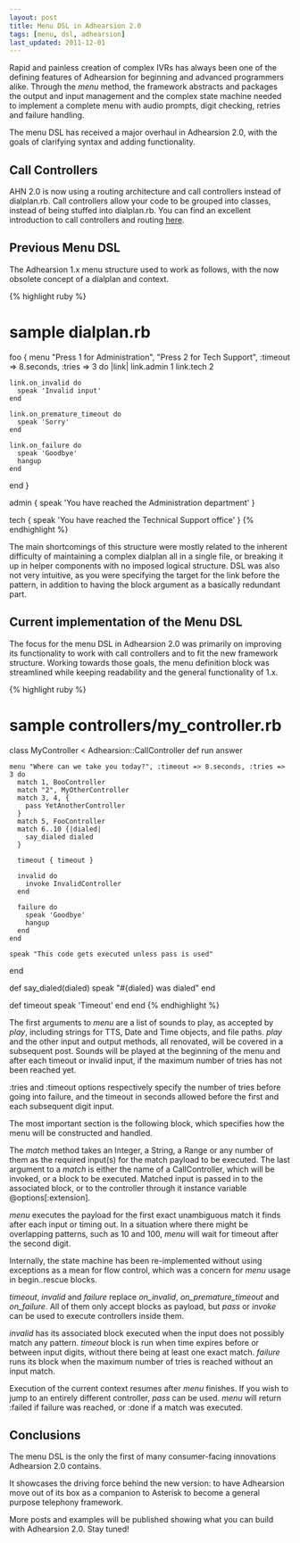 ```yaml
---
layout: post
title: Menu DSL in Adhearsion 2.0
tags: [menu, dsl, adhearsion]
last_updated: 2011-12-01
---
```


Rapid and painless creation of complex IVRs has always been one of the defining features of Adhearsion for beginning and advanced programmers alike.
Through the *menu* method, the framework abstracts and packages the output and input management and the complex state machine needed to implement a complete menu with audio prompts, digit checking, retries and failure handling.

The menu DSL has received a major overhaul in Adhearsion 2.0, with the goals of clarifying syntax and adding functionality.

Call Controllers
----------------

AHN 2.0 is now using a routing architecture and call controllers instead of dialplan.rb.
Call controllers allow your code to be grouped into classes, instead of being stuffed into dialplan.rb.
You can find an excellent introduction to call controllers and routing [here](http://mojolingo.com/blog/2012/adhearsion-2-call-controllers-routing/ "Adhearsion 2: Call Controllers & Routing").

Previous Menu DSL
----------------

The Adhearsion 1.x menu structure used to work as follows, with the now obsolete concept of a dialplan and context.

{% highlight ruby %}
# sample dialplan.rb
foo {
  menu "Press 1 for Administration", "Press 2 for Tech Support", :timeout => 8.seconds, :tries => 3 do |link|
    link.admin 1
    link.tech 2
    
    link.on_invalid do
      speak 'Invalid input'
    end

    link.on_premature_timeout do
      speak 'Sorry'
    end

    link.on_failure do
      speak 'Goodbye'
      hangup
    end

  end
}

admin {
  speak 'You have reached the Administration department'
}

tech {
  speak 'You have reached the Technical Support office'
}
{% endhighlight %}

The main shortcomings of this structure were mostly related to the inherent difficulty of maintaining a complex dialplan all in a single file, or breaking it up in helper components with no imposed logical structure.
DSL was also not very intuitive, as you were specifying the target for the link before the pattern, in addition to having the block argument as a basically redundant part.

Current implementation of the Menu DSL
----------------------

The focus for the menu DSL in Adhearsion 2.0 was primarily on improving its functionality to work with call controllers and to fit the new framework structure.
Working towards those goals, the menu definition block was streamlined while keeping readability and the general functionality of 1.x.

{% highlight ruby %}
# sample controllers/my_controller.rb
class MyController < Adhearsion::CallController
  def run
    answer

    menu "Where can we take you today?", :timeout => 8.seconds, :tries => 3 do
      match 1, BooController
      match "2", MyOtherController
      match 3, 4, {
        pass YetAnotherController
      }
      match 5, FooController
      match 6..10 {|dialed|
        say_dialed dialed
      }

      timeout { timeout }

      invalid do
        invoke InvalidController
      end
      
      failure do
        speak 'Goodbye'
        hangup
      end
    end
    
    speak "This code gets executed unless pass is used"
  end

  def say_dialed(dialed)
    speak "#{dialed} was dialed"
  end
  
  def timeout
    speak 'Timeout'
  end
end
{% endhighlight %}

The first arguments to *menu* are a list of sounds to play, as accepted by *play*, including strings for TTS, Date and Time objects, and file paths.
*play* and the other input and output methods, all renovated, will be covered in a subsequent post.
Sounds will be played at the beginning of the menu and after each timeout or invalid input, if the maximum number of tries has not been reached yet.

:tries and :timeout options respectively specify the number of tries before going into failure, and the timeout in seconds allowed before the first and each subsequent digit input.

The most important section is the following block, which specifies how the menu will be constructed and handled.

The *match* method takes an Integer, a String, a Range or any number of them as the required input(s) for the match payload to be executed.
The last argument to a *match* is either the name of a CallController, which will be invoked, or a block to be executed.
Matched input is passed in to the associated block, or to the controller through it instance variable @options[:extension].

*menu* executes the payload for the first exact unambiguous match it finds after each input or timing out.
In a situation where there might be overlapping patterns, such as 10 and 100, *menu* will wait for timeout after the second digit.

Internally, the state machine has been re-implemented without using exceptions as a mean for flow control, which was a concern for *menu* usage in begin..rescue blocks.

*timeout*, *invalid* and *failure* replace *on_invalid*, *on_premature_timeout* and *on_failure*.
All of them only accept blocks as payload, but *pass* or *invoke* can be used to execute controllers inside them.

*invalid* has its associated block executed when the input does not possibly match any pattern.
*timeout* block is run when time expires before or between input digits, without there being at least one exact match.
*failure* runs its block when the maximum number of tries is reached without an input match.

Execution of the current context resumes after *menu* finishes. If you wish to jump to an entirely different controller, *pass* can be used.
*menu* will return :failed if failure was reached, or :done if a match was executed.

Conclusions
-----------

The menu DSL is the only the first of many consumer-facing innovations Adhearsion 2.0 contains.

It showcases the driving force behind the new version: to have Adhearsion move out of its box as a companion to Asterisk to become a general purpose telephony framework.

More posts and examples will be published showing what you can build with Adhearsion 2.0. Stay tuned!
